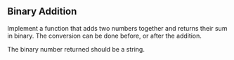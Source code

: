 ## Binary Addition

Implement a function that adds two numbers together and returns their sum in binary. The conversion can be done before, or after the addition.

The binary number returned should be a string.
